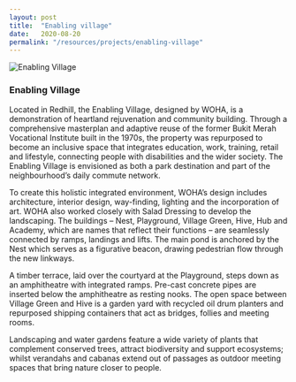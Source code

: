 ```yaml
---
layout: post
title:  "Enabling village"
date:   2020-08-20
permalink: "/resources/projects/enabling-village"
---
```

![Enabling Village](/images/projects-enablingvillage.jpg)

### **Enabling Village**

Located in Redhill, the Enabling Village, designed by WOHA, is a demonstration of heartland rejuvenation and community building. Through a comprehensive masterplan and adaptive reuse of the former Bukit Merah Vocational Institute built in the 1970s, the property was repurposed to become an inclusive space that integrates education, work, training, retail and lifestyle, connecting people with disabilities and the wider society. The Enabling Village is envisioned as both a park destination and part of the neighbourhood’s daily commute network. 

To create this holistic integrated environment, WOHA’s design includes architecture, interior design, way-finding, lighting and the incorporation of art. WOHA also worked closely with Salad Dressing to develop the landscaping. The buildings – Nest, Playground, Village Green, Hive, Hub and Academy, which are names that reflect their functions – are seamlessly connected by ramps, landings and lifts. The main pond is anchored by the Nest which serves as a figurative beacon, drawing pedestrian flow through the new linkways. 

A timber terrace, laid over the courtyard at the Playground, steps down as an amphitheatre with integrated ramps. Pre-cast concrete pipes are inserted below the amphitheatre as resting nooks. The open space between Village Green and Hive is a garden yard with recycled oil drum planters and repurposed shipping containers that act as bridges, follies and meeting rooms. 

Landscaping and water gardens feature a wide variety of plants that complement conserved trees, attract biodiversity and support ecosystems; whilst verandahs and cabanas extend out of passages as outdoor meeting spaces that bring nature closer to people.
